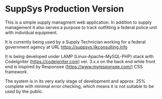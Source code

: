 # SuppSys Production Version

This is a simple supply managment web application. In addition to supply management it also serves a purpose to track outfitting a federal police unit with individual equipment.

It is currently being used by a Supply Technician working for a federal government agency at URL https://suppsys.jlkconsulting.info

It is being developed under LAMP (Linux-Apache-MySQL-PHP) stack with CodeIgniter (https://codeigniter.com) ver. 3.x.x on the back end while front end is inspired by Responsee (https://www.myresponsee.com/) CSS framework.

The system is in its very early stage of development and approx. 25% complete with minimal error checking, which means it is not suitable to be used by the public.
